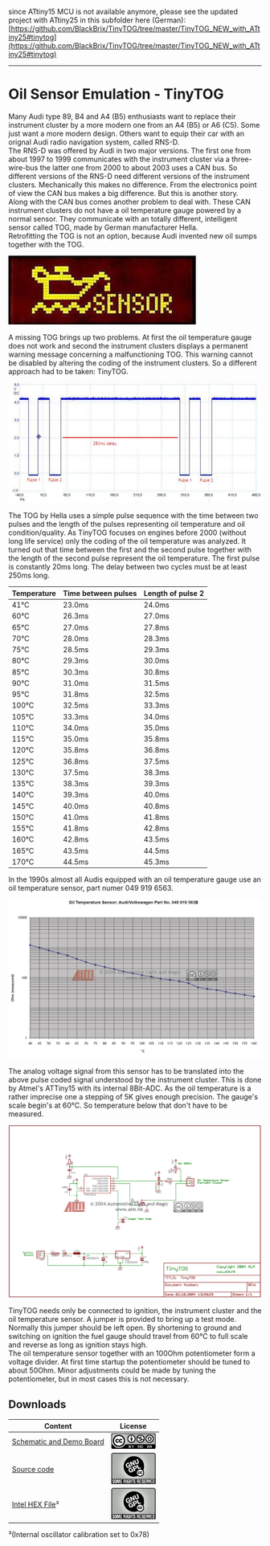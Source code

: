 since ATtiny15 MCU is not available anymore, please see the updated project with ATtiny25 in this subfolder here (German):  
[https://github.com/BlackBrix/TinyTOG/tree/master/TinyTOG_NEW_with_ATtiny25#tinytog](https://github.com/BlackBrix/TinyTOG/tree/master/TinyTOG_NEW_with_ATtiny25#tinytog)  
* * *

Oil Sensor Emulation - TinyTOG
==============================

Many Audi type 89, B4 and A4 (B5) enthusiasts want to replace their instrument cluster by a more modern one from an A4 (B5) or A6 (C5). Some just want a more modern design. Others want to equip their car with an orignal Audi radio navigation system, called RNS-D.  
The RNS-D was offered by Audi in two major versions. The first one from about 1997 to 1999 communicates with the instrument cluster via a three-wire-bus the latter one from 2000 to about 2003 uses a CAN bus. So different versions of the RNS-D need different versions of the instrument clusters. Mechanically this makes no difference. From the electronics point of view the CAN bus makes a big difference. But this is another story.  
Along with the CAN bus comes another problem to deal with. These CAN instrument clusters do not have a oil temperature gauge powered by a normal sensor. They communicate with an totally different, intelligent sensor called TOG, made by German manufacturer Hella.  
Retrofitting the TOG is not an option, because Audi invented new oil sumps together with the TOG.  
  
![TOG Warning](pics/togwarning.jpg)  
  
A missing TOG brings up two problems. At first the oil temperature gauge does not work and second the instrument clusters displays a permanent warning message concerning a malfunctioning TOG. This warning cannot be disabled by altering the coding of the instrument clusters. So a different approach had to be taken: TinyTOG.  
  
![Oscilloscope](pics/tinytog_osci_small.jpg)  
  
The TOG by Hella uses a simple pulse sequence with the time between two pulses and the length of the pulses representing oil temperature and oil condition/quality. As TinyTOG focuses on engines before 2000 (without long life service) only the coding of the oil temperature was analyzed. It turned out that time between the first and the second pulse together with the length of the second pulse represent the oil temperature. The first pulse is constantly 20ms long. The delay between two cycles must be at least 250ms long.  
  
  Temperature | Time between pulses | Length of pulse 2
  ------------- | ------------- | -------------
41°C | 23.0ms | 24.0ms
60°C | 26.3ms | 27.0ms
65°C | 27.0ms | 27.8ms
70°C | 28.0ms | 28.3ms
75°C | 28.5ms | 29.3ms
80°C | 29.3ms | 30.0ms
85°C | 30.3ms | 30.8ms
90°C | 31.0ms | 31.5ms
95°C | 31.8ms | 32.5ms
100°C | 32.5ms | 33.3ms
105°C | 33.3ms | 34.0ms
110°C | 34.0ms | 35.0ms
115°C | 35.0ms | 35.8ms
120°C | 35.8ms | 36.8ms
125°C | 36.8ms | 37.5ms
130°C | 37.5ms | 38.3ms
135°C | 38.3ms | 39.3ms
140°C | 39.3ms | 40.0ms
145°C | 40.0ms | 40.8ms
150°C | 41.0ms | 41.8ms
155°C | 41.8ms | 42.8ms
160°C | 42.8ms | 43.5ms
165°C | 43.5ms | 44.5ms
170°C | 44.5ms | 45.3ms

  
In the 1990s almost all Audis equipped with an oil temperature gauge use an oil temperature sensor, part numer 049 919 6563.  
  
![Oil Temperature Sensor](pics/OilTemperatureSensor.png)  
  
The analog voltage signal from this sensor has to be translated into the above pulse coded signal understood by the instrument cluster. This is done by Atmel's ATTiny15 with its internal 8Bit-ADC. As the oil temperature is a rather imprecise one a stepping of 5K gives enough precision. The gauge's scale begin's at 60°C. So temperature below that don't have to be measured.  
  
![TinyTOG Schematic](pics/TinyTOGSchematic.png)  
  
TinyTOG needs only be connected to ignition, the instrument cluster and the oil temperature sensor. A jumper is provided to bring up a test mode. Normally this jumper should be left open. By shortening to ground and switching on ignition the fuel gauge should travel from 60°C to full scale and reverse as long as ignition stays high.  
The oil temperature sensor together with an 100Ohm potentiometer form a voltage divider. At first time startup the potentiometer should be tuned to about 50Ohm. Minor adjustments could be made by tuning the potentiometer, but in most cases this is not necessary.  

Downloads
---------

  Content       | License
  ------------- | -------------
  [Schematic and Demo Board](https://github.com/BlackBrix/TinyTOG/tree/master/hardware)  | [![Creative Commons License](pics/cc-license.png)](https://creativecommons.org/licenses/by-nc-sa/3.0/hk/)
  [Source code](https://github.com/BlackBrix/TinyTOG/raw/master/firmware/TinyTOG.asm)  | [![Creative Commons License](pics/GNU_GPL_License.png)](https://www.gnu.org/licenses/old-licenses/gpl-2.0.en.html)
  [Intel HEX File](https://github.com/BlackBrix/TinyTOG/raw/master/firmware/TinyTOG.hex)³  |  [![Creative Commons License](pics/GNU_GPL_License.png)](https://www.gnu.org/licenses/old-licenses/gpl-2.0.en.html)
  
³(Internal oscillator calibration set to 0x78)  

